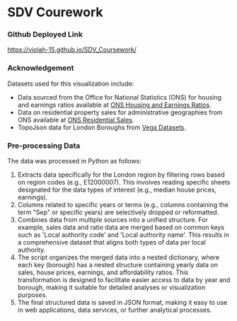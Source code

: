 

# SDV Courework
### Github Deployed Link
https://violah-15.github.io/SDV_Coursework/

### Acknowledgement

Datasets used for this visualization include:

- Data sourced from the Office for National Statistics (ONS) for housing and earnings ratios available at [ONS Housing and Earnings Ratios](https://www.ons.gov.uk/peoplepopulationandcommunity/housing/datasets/ratioofhousepricetoworkplacebasedearningslowerquartileandmedian).
- Data on residential property sales for administrative geographies from ONS available at [ONS Residential Sales](https://www.ons.gov.uk/peoplepopulationandcommunity/housing/datasets/residentialpropertysalesforadministrativegeographies).
- TopoJson data for London Boroughs from [Vega Datasets](https://vega.github.io/vega-datasets/data/londonBoroughs.json).

### Pre-processing Data

The data was processed in Python as follows:

1. Extracts data specifically for the London region by filtering rows based on region codes (e.g., E12000007). This involves reading specific sheets designated for the data types of interest (e.g., median house prices, earnings).
2. Columns related to specific years or terms (e.g., columns containing the term "Sep" or specific years) are selectively dropped or reformatted.
3. Combines data from multiple sources into a unified structure. For example, sales data and ratio data are merged based on common keys such as 'Local authority code' and 'Local authority name'. This results in a comprehensive dataset that aligns both types of data per local authority.
4. The script organizes the merged data into a nested dictionary, where each key (borough) has a nested structure containing yearly data on sales, house prices, earnings, and affordability ratios. This transformation is designed to facilitate easier access to data by year and borough, making it suitable for detailed analyses or visualization purposes.
5. The final structured data is saved in JSON format, making it easy to use in web applications, data services, or further analytical processes.
